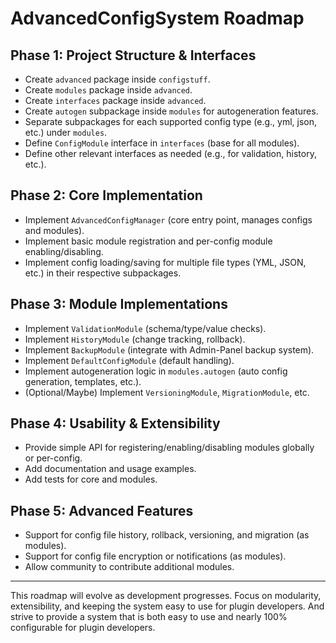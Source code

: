 # AdvancedConfigSystem Roadmap

## Phase 1: Project Structure & Interfaces
- Create `advanced` package inside `configstuff`.
- Create `modules` package inside `advanced`.
- Create `interfaces` package inside `advanced`.
- Create `autogen` subpackage inside `modules` for autogeneration features.
- Separate subpackages for each supported config type (e.g., yml, json, etc.) under `modules`.
- Define `ConfigModule` interface in `interfaces` (base for all modules).
- Define other relevant interfaces as needed (e.g., for validation, history, etc.).

## Phase 2: Core Implementation
- Implement `AdvancedConfigManager` (core entry point, manages configs and modules).
- Implement basic module registration and per-config module enabling/disabling.
- Implement config loading/saving for multiple file types (YML, JSON, etc.) in their respective subpackages.

## Phase 3: Module Implementations
- Implement `ValidationModule` (schema/type/value checks).
- Implement `HistoryModule` (change tracking, rollback).
- Implement `BackupModule` (integrate with Admin-Panel backup system).
- Implement `DefaultConfigModule` (default handling).
- Implement autogeneration logic in `modules.autogen` (auto config generation, templates, etc.).
- (Optional/Maybe) Implement `VersioningModule`, `MigrationModule`, etc.

## Phase 4: Usability & Extensibility
- Provide simple API for registering/enabling/disabling modules globally or per-config.
- Add documentation and usage examples.
- Add tests for core and modules.

## Phase 5: Advanced Features
- Support for config file history, rollback, versioning, and migration (as modules).
- Support for config file encryption or notifications (as modules).
- Allow community to contribute additional modules.

---

This roadmap will evolve as development progresses. Focus on modularity, extensibility, and keeping the system easy to use for plugin developers.
And strive to provide a system that is both easy to use and nearly 100% configurable for plugin developers.